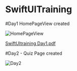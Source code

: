 # SwiftUITraining

#Day1 HomePageView created

![HomePageView](https://user-images.githubusercontent.com/2247603/163543336-054d64c6-05c4-4010-9561-3c67ec1c22d3.png)

[SwiftUItraining Day1.pdf](https://github.com/jagelooyadav/SwiftUITraining/files/8501555/SwiftUItraining.Day1.pdf)

#Day2 - Quiz Page created

![Day2](https://user-images.githubusercontent.com/2247603/163861394-5fb934fa-e6c5-4b41-9261-f6dc865c8097.png)
